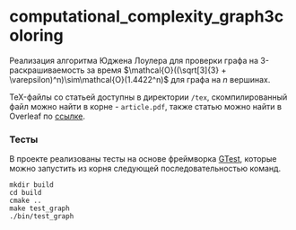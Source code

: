 # computational_complexity_graph3coloring

Реализация алгоритма Юджена Лоулера для проверки графа на 3-раскрашиваемость за время
$\mathcal{O}((\sqrt[3]{3} + \varepsilon)^n)\sim\mathcal{O}(1.4422^n)$ для графа на $n$ вершинах.

TeX-файлы со статьей доступны в директории `/tex`, скомпилированный файл можно найти в корне - `article.pdf`, также статью можно найти в Overleaf по [ссылке](https://www.overleaf.com/read/sfxkrdzkzhnq#48e713).

### Тесты

В проекте реализованы тесты на основе фреймворка [GTest](https://github.com/google/googletest), которые можно запустить из
корня следующей последовательностью команд.

```shell
mkdir build
cd build
cmake ..
make test_graph
./bin/test_graph
```